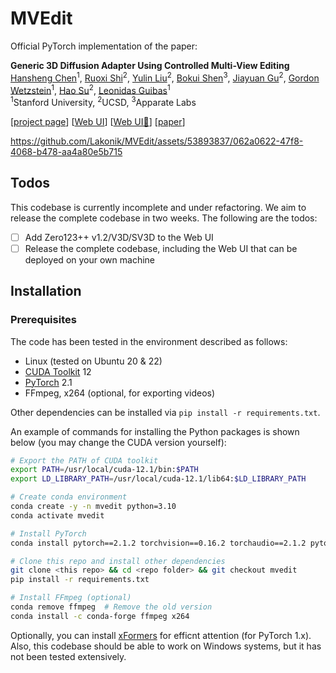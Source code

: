 # MVEdit

Official PyTorch implementation of the paper:

**Generic 3D Diffusion Adapter Using Controlled Multi-View Editing**
<br>
[Hansheng Chen](https://lakonik.github.io/)<sup>1</sup>, 
[Ruoxi Shi](https://rshi.top/)<sup>2</sup>, 
[Yulin Liu](https://liuyulinn.github.io/)<sup>2</sup>, 
[Bokui Shen](https://cs.stanford.edu/people/bshen88/)<sup>3</sup>,
[Jiayuan Gu](https://pages.ucsd.edu/~ztu/)<sup>2</sup>, 
[Gordon Wetzstein](http://web.stanford.edu/~gordonwz/)<sup>1</sup>, 
[Hao Su](https://cseweb.ucsd.edu/~haosu/)<sup>2</sup>, 
[Leonidas Guibas](https://geometry.stanford.edu/member/guibas/)<sup>1</sup><br>
<sup>1</sup>Stanford University, <sup>2</sup>UCSD, <sup>3</sup>Apparate Labs
<br>

[[project page](https://lakonik.github.io/mvedit)] [[Web UI](https://lakonik.github.io/mvedit_demo/)] [[Web UI🤗](https://huggingface.co/spaces/Lakonik/MVEdit)] [[paper](https://arxiv.org/abs/2403.12032)]

https://github.com/Lakonik/MVEdit/assets/53893837/062a0622-47f8-4068-b478-aa4a80e5b715

## Todos

This codebase is currently incomplete and under refactoring. We aim to release the complete codebase in two weeks. The following are the todos:

- [ ] Add Zero123++ v1.2/V3D/SV3D to the Web UI
- [ ] Release the complete codebase, including the Web UI that can be deployed on your own machine

## Installation

### Prerequisites

The code has been tested in the environment described as follows:

- Linux (tested on Ubuntu 20 & 22)
- [CUDA Toolkit](https://developer.nvidia.com/cuda-toolkit-archive) 12
- [PyTorch](https://pytorch.org/get-started/previous-versions/) 2.1
- FFmpeg, x264 (optional, for exporting videos)

Other dependencies can be installed via `pip install -r requirements.txt`. 

An example of commands for installing the Python packages is shown below (you may change the CUDA version yourself):

```bash
# Export the PATH of CUDA toolkit
export PATH=/usr/local/cuda-12.1/bin:$PATH
export LD_LIBRARY_PATH=/usr/local/cuda-12.1/lib64:$LD_LIBRARY_PATH

# Create conda environment
conda create -y -n mvedit python=3.10
conda activate mvedit

# Install PyTorch
conda install pytorch==2.1.2 torchvision==0.16.2 torchaudio==2.1.2 pytorch-cuda=12.1 -c pytorch -c nvidia

# Clone this repo and install other dependencies
git clone <this repo> && cd <repo folder> && git checkout mvedit
pip install -r requirements.txt

# Install FFmpeg (optional)
conda remove ffmpeg  # Remove the old version
conda install -c conda-forge ffmpeg x264
```

Optionally, you can install [xFormers](https://github.com/facebookresearch/xformers) for efficnt attention (for PyTorch 1.x). Also, this codebase should be able to work on Windows systems, but it has not been tested extensively.
